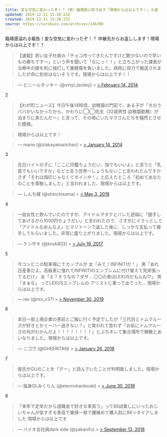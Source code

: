 ```yaml
---
title: 変な空気に変わったぞ！？（笑）臨場感に吹き出す「現場からは以上です！」８選
updated: 2019-12-11 15:28:23Z
created: 2019-12-11 15:28:23Z
source: https://corobuzz.com/archives/146308
---
```


臨場感溢れる報告！変な空気に変わったぞ！？
中継先からお返しします！現場からは以上です！
1

> 【速報】若い女子社員の「チョコ作ってきたんですけど数少ないので早いもの勝ちです～」という声を聞いて「なにっ！！」と立ち上がった課長が治療中の膝を机に強打して重軽傷を負いました。病院に自力で搬送されましたが命に別状はないそうです。現場からは以上です！！

> — ビニールタッキー (@vinyl_tackey) > [> February 14, 2014](https://twitter.com/vinyl_tackey/status/434169548707598336?ref_src=twsrc%5Etfw)

2

> 【わが町ニュース】今日午後14時頃、幼稚園の門前で、ある子が「きのうパパがいなかったから、かわりに◯◯先生（32歳男性 幼稚園勤務）が泊まりに来たんだー」と言って、その場にいたママさんたちを騒然とさせた模様。

> 現場からは以上です！

> — marie (@izakayamarichan) > [> January 14, 2014](https://twitter.com/izakayamarichan/status/423000361440260096?ref_src=twsrc%5Etfw)

3

> 先日バイトの子に「ここに印鑑ちょうだい、指でもいいよ」と言うと「乳首でもいいですか」などと言う世界一しょうもないこと言われたんですかさず「それは拇印じゃなくてボインや！」と応えたところ「初めてあなたのことを尊敬しました」と言われました、現場からは以上です。

> — しんち様 (@shinchisama) > [> May 3, 2019](https://twitter.com/shinchisama/status/1124168089401155584?ref_src=twsrc%5Etfw)

4

> 一般女性と飲んでいたのですが、アイドルヲタクとバレた途端に「握手してあげるから1000円ちょうだい」と言われたので、さすがにイラッとして「アイドルなめんなよ」とマジトーンで返した後に、しっかり支払って握手してもらいました。非常に盛り上がりました。現場からは以上です。

> — ケンザキ (@knzk803) > [> July 19, 2017](https://twitter.com/knzk803/status/887639511873708032?ref_src=twsrc%5Etfw)

5
> 今コンビニの駐車場にてカップルが
> 女「みて！INFINITIだ！」
> 男「あれ日産車だよ。高級車に憧れてINFINITIのエンブレムに付け替えて見栄張ってるだけ」
> 女「え？そうなの？ダサ…
> 〇〇の車はLEXUSだもんね♡」
> 男「まぁな」
> ってLEXUSエンブレムの
> アリストに乗って出てった…
> 現場からは以上です。

> — rex (@rex_v37) > [> November 30, 2019](https://twitter.com/rex_v37/status/1200696596544884736?ref_src=twsrc%5Etfw)

6

> 本日一部上場企業の男前とご飯に行く予定でしたが「三代目とトムクルーズが好きとかミーハー過ぎない？」と笑われて思わず「お前にトムクルーズの何がわかんだよ！！！！！！！！」とぶちキレて集合場所で解散とあいなりました。現場からは以上です。

> — ニゴウ (@GHEERITAN) > [> January 26, 2018](https://twitter.com/GHEERITAN/status/956825765256953856?ref_src=twsrc%5Etfw)

7
> 彼氏がGUのことを「グー」と読んでいたことが判明致しました。現場からは以上です。

> — 独身OLみくりん (@eiennohankouki) > [> June 30, 2018](https://twitter.com/eiennohankouki/status/1013021399596728321?ref_src=twsrc%5Etfw)

8
> 「来年で定年だから退職金で好きな車買う」って86試乗しにいったおじいちゃんが低すぎる車高で乗降一発で腰痛めて購入前に86リタイアしました
> 現場からは以上です

> — バイオ会社員dark side (@yakanifu) > [> September 13, 2018](https://twitter.com/yakanifu/status/1040163162568323072?ref_src=twsrc%5Etfw)